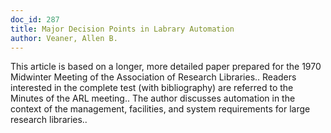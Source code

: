 ```yaml
---
doc_id: 287
title: Major Decision Points in Labrary Automation
author: Veaner, Allen B.
---
```


This article is based on a longer, more detailed paper prepared for the 1970 
Midwinter Meeting of the Association of Research Libraries.. Readers interested 
in the  complete test (with bibliography) are referred to the Minutes of the ARL
meeting.. The author discusses automation in the context of the management, 
facilities, and system requirements for large research libraries..